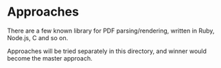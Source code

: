 Approaches
==============

There are a few known library for PDF parsing/rendering, written in Ruby, Node.js, C and so on.

Approaches will be tried separately in this directory, and winner would become the master approach.